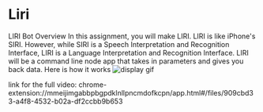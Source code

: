 # Liri
LIRI Bot
Overview
In this assignment, you will make LIRI. LIRI is like iPhone's SIRI. However, while SIRI is a Speech Interpretation and Recognition Interface, LIRI is a Language Interpretation and Recognition Interface. LIRI will be a command line node app that takes in parameters and gives you back data.
Here is how it works
![display gif](https://media.giphy.com/media/4KFGsTr9Pw7xXfztwc/giphy.gif)


link for the full video: chrome-extension://mmeijimgabbpbgpdklnllpncmdofkcpn/app.html#/files/909cbd33-a4f8-4532-b02a-df2ccbb9b653
